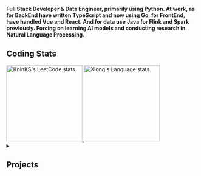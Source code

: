 **Full Stack Developer & Data Engineer, primarily using Python. At work, as for BackEnd have written TypeScript and now using Go, for FrontEnd, have handled Vue and React. And for data use Java for Flink and Spark previously. Forcing on learning AI models and conducting research in Natural Language Processing.**

## Coding Stats

<div> 

  <a href="https://github.com/KnlnKS/leetcode-stats">
    <img height=200 src="https://leetcode-stats-six.vercel.app/?username=xiong1998" alt="KnlnKS's LeetCode stats" />
  </a>

  <!-- <a href="https://github.com/JacobLinCool/LeetCode-Stats-Card">
    <img height=200 src="https://leetcard.jacoblin.cool/xiong1998" alt="LeetCode stats" />
  </a> -->

  <a href="https://github.com/anuraghazra/github-readme-stats">
    <img height=200 src="https://github-readme-stats-git-masterrstaa-rickstaa.vercel.app/api/top-langs/?username=yuhexiong&layout=compact&langs_count=10&size_weight=0.75&count_weight=0.25&hide=jupyter%20notebook&role=owner,collaborator&theme=graywhite" alt="Xiong's Language stats" />
  </a>

</div>


<details>
  <summary><h2>Projects</h2></summary>

#### BackEnd
- **[TypeScript/Express - Http Time Api](https://github.com/yuhexiong/http-time-api-typescript) (moment)**
- **[TypeScript/Express - Http File Api](https://github.com/yuhexiong/http-file-api-typescript) (file)**
- **[TypeScript/Express - Hospital Fee Api](https://github.com/yuhexiong/hospital-fee-api-typescript) (mariadb/typeorm/testing)**
- **[TypeScript/Express - Hospital Register Api](https://github.com/yuhexiong/hospital-register-api-typescript) (mariadb/typeorm)**
- **[Go/Fiber - User Api](https://github.com/yuhexiong/user-api-golang) (mongodb/testing/error code)**
- **[Go/Gin - Permission Api](https://github.com/yuhexiong/permission-api-golang) (mongodb/error code/viper/login/permission)**
- **[Python/Django - Library Api](https://github.com/yuhexiong/library-api-python-django) (mysql/error code)**

#### FrontEnd
- **[TypeScript/Vue3 - Personal Task Web](https://github.com/yuhexiong/personal-task-web-vue3-typescript) (element plus)**

#### Full Stack
- **[TypeScript/Express - Accounting Api](https://github.com/yuhexiong/accounting-api-typescript) (mariadb/typeorm/cronJob/error handling)**
- **[JavaScript/Vue3 - Accounting Web](https://github.com/yuhexiong/accounting-web-vue3-javascript) (pie chart)**
- **[Python/Flask - Cafe Map Server](https://github.com/yuhexiong/cafe-map-server-flask-python) (map)**

#### Machine Learning
- **[Python/Logistic Regression - Titanic](https://github.com/yuhexiong/titanic-logistic-regression-python) (sklearn/logistic regression)**
- **[Python/Decision Tree - Iris Classification](https://github.com/yuhexiong/iris-classification-decision-tree-python) (sklearn/decision tree)**
- **[Python/XGBRegressor - Avocado Prices](https://github.com/yuhexiong/avocado-prices-XGBRegressor-python) (xgbRegressor/grid search cv)**
- **[Python/Random Forest - Red Wine Quality](https://github.com/yuhexiong/red-wine-quality-random-forest-python) (sklearn/random forest)**
- **[Python/XGBRegressor & LightGBMRegressor - House Prices](https://github.com/yuhexiong/house-prices-XGBRegressor-LightGBMRegressor-python) (xgbRegressor/lightGBMRegressor)**
- **[Python/Support Vector Classification - Breast Cancer Wisconsin](https://github.com/yuhexiong/breast-cancer-wisconsin-SVC-python) (support vector classification)**

#### Deep Learning
- **[Python/CNN - Digit Recognition](https://github.com/yuhexiong/digit-recognition-CNN-python) (tensorflow/data augmentation/cnn)**
- **[Python/CNN/ResNet50 - Cat And Dog Classification](https://github.com/yuhexiong/cat-and-dog-classification-CNN-ResNet50-python) (tensorflow/data augmentation/cnn/resNet50)**

#### Natural Language Processing
- **[Python/Roberta - Sentiment Analysis](https://github.com/yuhexiong/sentiment-analysis-binary-classification-roberta-nlp-python) (finetune/chinese)**
- **[Python/Latent Dirichlet Allocation - Topic Modeling](https://github.com/yuhexiong/topic-modeling-LatentDirichletAllocation-nlp-python) (word cloud)**

#### Web Crawling
- **[Python - Popcat Click](https://github.com/yuhexiong/popcat-click-python) (selenium)**
- **[Python - PTT Gossiping Crawling](https://github.com/yuhexiong/ptt-gossiping-crawling-python) (requests)**
- **[Python - Project Gutenberg Crawling](https://github.com/yuhexiong/project-gutenberg-crawling-python) (requests/regex)**
- **[Python - Youtube Crawling](https://github.com/yuhexiong/youtube-crawling-python) (selenium/yt-dlp)**

#### Tools

- **[C - Prime Number](https://github.com/yuhexiong/prime-number-c)**
- **[C++ - Random English Name Generator](https://github.com/yuhexiong/random-english-name-generator-cpp)**
- **[C++ - Calculator](https://github.com/yuhexiong/calculator-cpp)**
- **[Go - Todo List](https://github.com/yuhexiong/todo-list-golang)**
- **[HTML - Taiwan City District Selector](https://github.com/yuhexiong/taiwan-city-district-selector-html)**
- **[JavaScript - Stream File Request](https://github.com/yuhexiong/stream-file-request-javascript)**

#### Notes
- **[Java - Object Oriented Programming](https://github.com/yuhexiong/object-oriented-programming-java)**
- **[SQL - Command DDL/DML/DCL/TCL](https://github.com/yuhexiong/ddl-dml-dcl-tcl-commands-sql)**
- **[C++/Python/TypeScript/Go/Java - LeetCode Solve And Explain](https://github.com/yuhexiong/leetCode-solve-and-explain)**

</details>
